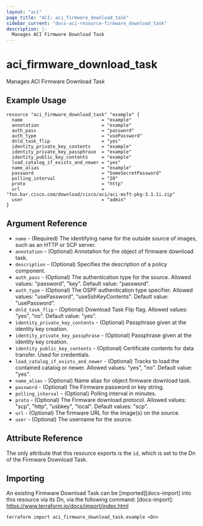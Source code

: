 ```yaml
---
layout: "aci"
page_title: "ACI: aci_firmware_download_task"
sidebar_current: "docs-aci-resource-firmware_download_task"
description: |-
  Manages ACI Firmware Download Task
---
```


# aci_firmware_download_task

Manages ACI Firmware Download Task

## Example Usage

```hcl
resource "aci_firmware_download_task" "example" {
  name                             = "example"
  annotation                       = "example"
  auth_pass                        = "password"
  auth_type                        = "usePassword"
  dnld_task_flip                   = "yes"
  identity_private_key_contents    = "example"
  identity_private_key_passphrase  = "example"
  identity_public_key_contents     = "example"
  load_catalog_if_exists_and_newer = "yes"
  name_alias                       = "example"
  password                         = "SomeSecretPassword"
  polling_interval                 = "20"
  proto                            = "http"
  url                              = "foo.bar.cisco.com/download/cisco/aci/aci-msft-pkg-3.1.1i.zip"
  user                             = "admin"
}
```

## Argument Reference

- `name` - (Required) The identifying name for the outside source of images, such as an HTTP or SCP server.
- `annotation` - (Optional) Annotation for the object of firmware download task.
- `description` - (Optional) Specifies the description of a policy component.
- `auth_pass` - (Optional) The authentication type for the source.
  Allowed values: "password", "key". Default value: "password".
- `auth_type` - (Optional) The OSPF authentication type specifier.
  Allowed values: "usePassword", "useSshKeyContents". Default value: "usePassword".
- `dnld_task_flip` - (Optional) Download Task Flip flag.
  Allowed values: "yes", "no". Default value: "yes".
- `identity_private_key_contents` - (Optional) Passphrase given at the identity key creation.
- `identity_private_key_passphrase` - (Optional) Passphrase given at the identity key creation.
- `identity_public_key_contents` - (Optional) Certificate contents for data transfer. Used for credentials.
- `load_catalog_if_exists_and_newer` - (Optional) Tracks to load the contained catalog or newer.
  Allowed values: "yes", "no". Default value: "yes".
- `name_alias` - (Optional) Name alias for object firmware download task.
- `password` - (Optional) The Firmware password or key string.
- `polling_interval` - (Optional) Polling interval in minutes.
- `proto` - (Optional) The Firmware download protocol. Allowed values: "scp", "http", "usbkey", "local". Default values: "scp".
- `url` - (Optional) The firmware URL for the image(s) on the source.
- `user` - (Optional) The username for the source.

## Attribute Reference

The only attribute that this resource exports is the `id`, which is set to the
Dn of the Firmware Download Task.

## Importing

An existing Firmware Download Task can be [imported][docs-import] into this resource via its Dn, via the following command:
[docs-import]: https://www.terraform.io/docs/import/index.html

```
terraform import aci_firmware_download_task.example <Dn>
```

